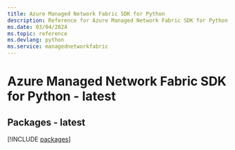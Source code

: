 ```yaml
---
title: Azure Managed Network Fabric SDK for Python
description: Reference for Azure Managed Network Fabric SDK for Python
ms.date: 03/04/2024
ms.topic: reference
ms.devlang: python
ms.service: managednetworkfabric
---
```

# Azure Managed Network Fabric SDK for Python - latest
## Packages - latest
[!INCLUDE [packages](managed-network-fabric-index.md)]